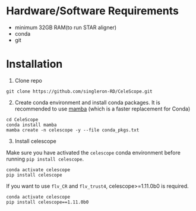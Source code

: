 # Hardware/Software Requirements

- minimum 32GB RAM(to run STAR aligner)
- conda
- git

# Installation

1. Clone repo
```
git clone https://github.com/singleron-RD/CeleScope.git
```

2. Create conda environment and install conda packages. It is recommended to use [mamba](https://github.com/mamba-org/mamba) (which is a faster replacement for Conda)
```
cd CeleScope
conda install mamba
mamba create -n celescope -y --file conda_pkgs.txt
```



3. Install celescope

Make sure you have activated the `celescope` conda environment before running `pip install celescope`. 
```
conda activate celescope
pip install celescope
```

If you want to use `flv_CR` and `flv_trust4`, celescope>=1.11.0b0 is required.
```
conda activate celescope
pip install celescope==1.11.0b0
```